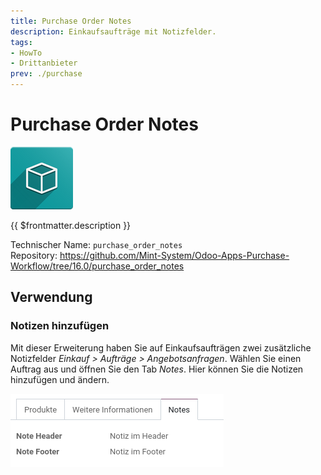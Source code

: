```yaml
---
title: Purchase Order Notes
description: Einkaufsaufträge mit Notizfelder.
tags:
- HowTo
- Drittanbieter
prev: ./purchase
---
```

# Purchase Order Notes
![icon_oms_box](attachments/icon_oms_box.png)

{{ $frontmatter.description }}

Technischer Name: `purchase_order_notes`\
Repository: <https://github.com/Mint-System/Odoo-Apps-Purchase-Workflow/tree/16.0/purchase_order_notes>

## Verwendung

### Notizen hinzufügen

Mit dieser Erweiterung haben Sie auf Einkaufsaufträgen zwei zusätzliche Notizfelder *Einkauf > Aufträge > Angebotsanfragen*. Wählen Sie einen Auftrag aus und öffnen Sie den Tab *Notes*. Hier können Sie die Notizen hinzufügen und ändern.

![](attachments/Purchase%20Order%20Notes.png)